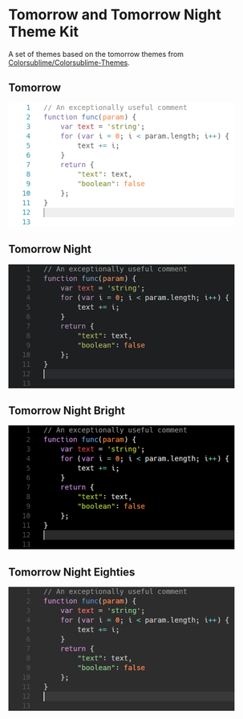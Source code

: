 # Tomorrow and Tomorrow Night Theme Kit

A set of themes based on the tomorrow themes from [Colorsublime/Colorsublime-Themes](https://github.com/Colorsublime/Colorsublime-Themes).

## Tomorrow

![](images/tomorrow-preview.png)

## Tomorrow Night

![](images/tomorrow-night-preview.png)

## Tomorrow Night Bright

![](images/tomorrow-night-bright-preview.png)

## Tomorrow Night Eighties

![](images/tomorrow-night-eighties-preview.png)

